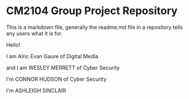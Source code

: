 # CM2104 Group Project Repository
This is a markdown file, generally the readme.md file in a repository tells any users what it is for. 

Hello!

I am Alric Evan Gaure of Digital Media

and I am WESLEY MERRETT of Cyber Security

I'm CONNOR HUDSON of Cyber Security

I'm ASHLEIGH SINCLAIR

